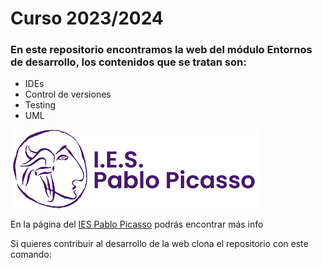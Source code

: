 # Curso 2023/2024

### En este repositorio encontramos la web del módulo Entornos de desarrollo, los contenidos que se tratan son:

- IDEs
- Control de versiones
- Testing
- UML

![](/descarga.png)

En la página del [IES Pablo Picasso](https://fpiespablopicasso.es/) podrás encontrar más info

Si quieres contribuir al desarrollo de la web clona el repositorio con este comando:

